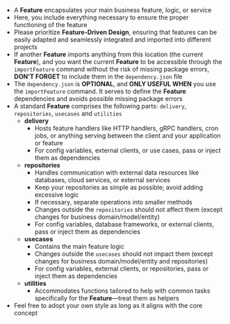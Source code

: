 - A **Feature** encapsulates your main business feature, logic, or service
- Here, you include everything necessary to ensure the proper functioning of the feature
- Please prioritize **Feature-Driven Design**, ensuring that features can be easily adapted and seamlessly integrated and imported into different projects
- If another **Feature** imports anything from this location (the current **Feature**), and you want the current **Feature** to be 
accessible through the `importFeature` command without the risk of missing package errors, **DON'T FORGET** to include them in the `dependency.json` file
- The `dependency.json` is **OPTIONAL**, and **ONLY USEFUL WHEN** you use the `importFeature` command. It serves to define
the **Feature** dependencies and avoids possible missing package errors
- A standard **Feature** comprises the following parts: `delivery`, `repositories`, `usecases` and `utilities`
  - **delivery**
    - Hosts feature handlers like HTTP handlers, gRPC handlers, cron jobs, or anything serving between the client and your application or feature
    - For config variables, external clients, or use cases, pass or inject them as dependencies
  - **repositories**
    - Handles communication with external data resources like databases, cloud services, or external services
    - Keep your repositories as simple as possible; avoid adding excessive logic
    - If necessary, separate operations into smaller methods
    - Changes outside the `repositories` should not affect them (except changes for business domain/model/entity)
    - For config variables, database frameworks, or external clients, pass or inject them as dependencies
  - **usecases**
    - Contains the main feature logic
    - Changes outside the `usecases` should not impact them (except changes for business domain/model/entity and repositories)
    - For config variables, external clients, or repositories, pass or inject them as dependencies
  - **utilities**
    - Accommodates functions tailored to help with common tasks specifically for the **Feature**—treat them as helpers
- Feel free to adopt your own style as long as it aligns with the core concept